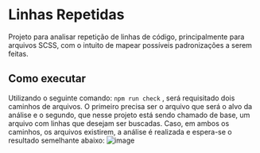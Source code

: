 # Linhas Repetidas
Projeto para analisar repetição de linhas de código, principalmente para arquivos SCSS, com o intuito de mapear possíveis padronizações a serem feitas.

## Como executar
Utilizando o seguinte comando: `npm run check` , será requisitado dois caminhos de arquivos. O primeiro precisa ser o arquivo que será o alvo da análise e o segundo,
que nesse projeto está sendo chamado de base, um arquivo com linhas que desejam ser buscadas.
Caso, em ambos os caminhos, os arquivos existirem, a análise é realizada e espera-se o resultado semelhante abaixo:
![image](https://user-images.githubusercontent.com/47681059/180627511-845e6b58-8c33-4f02-9aad-1fe007948349.png)
